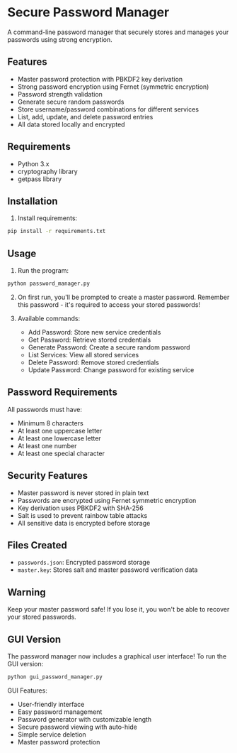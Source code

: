 # Secure Password Manager

A command-line password manager that securely stores and manages your passwords using strong encryption.

## Features

- Master password protection with PBKDF2 key derivation
- Strong password encryption using Fernet (symmetric encryption)
- Password strength validation
- Generate secure random passwords
- Store username/password combinations for different services
- List, add, update, and delete password entries
- All data stored locally and encrypted

## Requirements

- Python 3.x
- cryptography library
- getpass library

## Installation

1. Install requirements:
```bash
pip install -r requirements.txt
```

## Usage

1. Run the program:

```bash
python password_manager.py
```

2. On first run, you'll be prompted to create a master password. Remember this password - it's required to access your stored passwords!

3. Available commands:
   - Add Password: Store new service credentials
   - Get Password: Retrieve stored credentials
   - Generate Password: Create a secure random password
   - List Services: View all stored services
   - Delete Password: Remove stored credentials
   - Update Password: Change password for existing service
   
## Password Requirements

All passwords must have:
- Minimum 8 characters
- At least one uppercase letter
- At least one lowercase letter
- At least one number
- At least one special character

## Security Features

- Master password is never stored in plain text
- Passwords are encrypted using Fernet symmetric encryption
- Key derivation uses PBKDF2 with SHA-256
- Salt is used to prevent rainbow table attacks
- All sensitive data is encrypted before storage

## Files Created

- `passwords.json`: Encrypted password storage
- `master.key`: Stores salt and master password verification data

## Warning

Keep your master password safe! If you lose it, you won't be able to recover your stored passwords.

## GUI Version

The password manager now includes a graphical user interface! To run the GUI version:

```bash
python gui_password_manager.py
```

GUI Features:
- User-friendly interface
- Easy password management
- Password generator with customizable length
- Secure password viewing with auto-hide
- Simple service deletion
- Master password protection    
